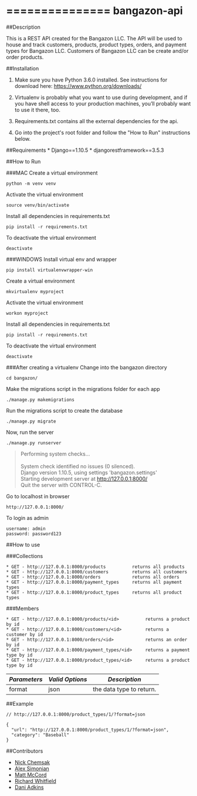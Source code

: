 ===============
bangazon-api
===============

##Description

This is a REST API created for the Bangazon LLC. The API will be used to house and track customers, products, product types, orders, and payment types for Bangazon LLC. Customers of Bangazon LLC can be create and/or order products.

##Installation

1.  Make sure you have Python 3.6.0 installed. See instructions for download here:
    https://www.python.org/downloads/

2.  Virtualenv is probably what you want to use during development, and if you have shell access to your production
    machines, you’ll probably want to use it there, too.

3.  Requirements.txt contains all the external dependencies for the api.

4.  Go into the project's root folder and follow the "How to Run" instructions below.

##Requirements
    * Django==1.10.5
    * djangorestframework==3.5.3

##How to Run

###MAC
Create a virtual environment
```
python -m venv venv
```
Activate the virtual environment
```
source venv/bin/activate
```
Install all dependencies in requirements.txt
```
pip install -r requirements.txt
```
To deactivate the virtual environment
```
deactivate
```

###WINDOWS
Install virtual env and wrapper
```
pip install virtualenvwrapper-win
```
Create a virtual environment
```
mkvirtualenv myproject
```
Activate the virtual environment
```
workon myproject
```
Install all dependencies in requirements.txt
```
pip install -r requirements.txt
```
To deactivate the virtual environment
```
deactivate
```

###After creating a virtualenv
Change into the bangazon directory
```
cd bangazon/
```
Make the migrations script in the migrations folder for each app
```
./manage.py makemigrations
```
Run the migrations script to create the database
```
./manage.py migrate
```
Now, run the server
```
./manage.py runserver
```
> Performing system checks...<br><br>
> System check identified no issues (0 silenced).<br>
> Django version 1.10.5, using settings 'bangazon.settings'<br>
> Starting development server at http://127.0.0.1:8000/<br>
> Quit the server with CONTROL-C.<br>

Go to localhost in browser
```
http://127.0.0.1:8000/
```
To login as admin
```
username: admin
password: password123
```

##How to use

###Collections
```
* GET - http://127.0.0.1:8000/products          returns all products
* GET - http://127.0.0.1:8000/customers         returns all customers
* GET - http://127.0.0.1:8000/orders            returns all orders
* GET - http://127.0.0.1:8000/payment_types     returns all payment types
* GET - http://127.0.0.1:8000/product_types     returns all product types
```

###Members
```
* GET - http://127.0.0.1:8000/products/<id>          returns a product by id
* GET - http://127.0.0.1:8000/customers/<id>         returns a customer by id
* GET - http://127.0.0.1:8000/orders/<id>            returns an order by id
* GET - http://127.0.0.1:8000/payment_types/<id>     returns a payment type by id
* GET - http://127.0.0.1:8000/product_types/<id>     returns a product type by id
```

| *Parameters* | *Valid Options* | *Description*              |
|------------|---------------|--------------------------|
| format     | json          | the data type to return. |

##Example
```
// http://127.0.0.1:8000/product_types/1/?format=json

{
  "url": "http://127.0.0.1:8000/product_types/1/?format=json",
  "category": "Baseball"
}
```

##Contributors
- [Nick Chemsak](https://github.com/nchemsak)
- [Alex Simonian](https://github.com/asimonia)
- [Matt McCord](https://github.com/mccordgh)
- [Richard Whitfield](https://github.com/rwhitfield84)
- [Dani Adkins](https://github.com/itsdanirenae)

